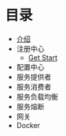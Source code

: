 # 目录

* [介绍](README.md)
* 注册中心 
  * [Get Start](DiscoveryServer/Get_Start.md)
* 配置中心
* 服务提供者
* 服务消费者
* 服务负载均衡
* 服务熔断
* 网关
* Docker



